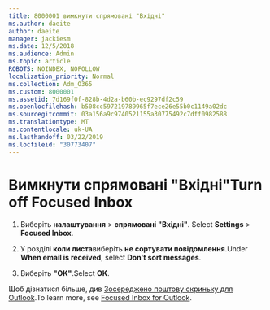 ```yaml
---
title: 8000001 вимкнути спрямовані "Вхідні"
ms.author: daeite
author: daeite
manager: jackiesm
ms.date: 12/5/2018
ms.audience: Admin
ms.topic: article
ROBOTS: NOINDEX, NOFOLLOW
localization_priority: Normal
ms.collection: Adm_O365
ms.custom: 8000001
ms.assetid: 7d169f0f-828b-4d2a-b60b-ec9297df2c59
ms.openlocfilehash: b508cc597219789965f7ece26e55b0c1149a02dc
ms.sourcegitcommit: 03a156a9c9740521155a30775492c7dff0982588
ms.translationtype: MT
ms.contentlocale: uk-UA
ms.lasthandoff: 03/22/2019
ms.locfileid: "30773407"
---
```

# <a name="turn-off-focused-inbox"></a><span data-ttu-id="38d14-102">Вимкнути спрямовані "Вхідні"</span><span class="sxs-lookup"><span data-stu-id="38d14-102">Turn off Focused Inbox</span></span>

1. <span data-ttu-id="38d14-103">Виберіть **налаштування** \> **спрямовані "Вхідні"**.  </span><span class="sxs-lookup"><span data-stu-id="38d14-103">Select **Settings**  \> **Focused Inbox**.</span></span>
    
2. <span data-ttu-id="38d14-104">У розділі **коли листа**виберіть **не сортувати повідомлення**.</span><span class="sxs-lookup"><span data-stu-id="38d14-104">Under **When email is received**, select **Don't sort messages**.</span></span>
    
3. <span data-ttu-id="38d14-105">Виберіть **"OK"**.</span><span class="sxs-lookup"><span data-stu-id="38d14-105">Select **OK**.</span></span>
    
<span data-ttu-id="38d14-106">Щоб дізнатися більше, див [Зосереджено поштову скриньку для Outlook](https://go.microsoft.com/fwlink/p/?linkid=873108).</span><span class="sxs-lookup"><span data-stu-id="38d14-106">To learn more, see [Focused Inbox for Outlook](https://go.microsoft.com/fwlink/p/?linkid=873108).</span></span>
  


